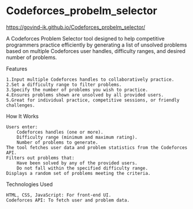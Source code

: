 # Codeforces_probelm_selector

https://govind-ik.github.io/Codeforces_probelm_selector/

A Codeforces Problem Selector tool designed to help competitive programmers practice efficiently by generating a list of unsolved problems based on multiple Codeforces user handles, difficulty ranges, and desired number of problems.

Features

    1.Input multiple Codeforces handles to collaboratively practice.
    2.Set a difficulty range to filter problems.
    3.Specify the number of problems you wish to practice.
    4.Ensures problems shown are unsolved by all provided users.
    5.Great for individual practice, competitive sessions, or friendly challenges.

How It Works

    Users enter:
        Codeforces handles (one or more).
        Difficulty range (minimum and maximum rating).
        Number of problems to generate.
    The tool fetches user data and problem statistics from the Codeforces API.
    Filters out problems that:
        Have been solved by any of the provided users.
        Do not fall within the specified difficulty range.
    Displays a random set of problems meeting the criteria.

Technologies Used

    HTML, CSS, JavaScript: For front-end UI.
    Codeforces API: To fetch user and problem data.
